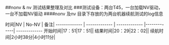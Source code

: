 ##nonv & nv 测试结果整理及对比
###测试设备：两台T45，一台加载NV驱动，一台不加载NV驱动
####nonv 及nv 目录下存放的为两台机器续航测试的log信息

时间|NV | No-NV | 备注|
------------- | ------------- | ------------- |-------------| -------------
 开始时间|17：51|17：51||
 结果时间|20：29|22：02||
 续航时间|2小时38分|4小时11分|









